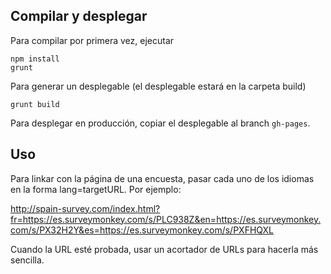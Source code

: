 ## Compilar y desplegar

Para compilar por primera vez, ejecutar

```
npm install
grunt
```

Para generar un desplegable (el desplegable estará en la carpeta build)

```
grunt build
```

Para desplegar en producción, copiar el desplegable al branch `gh-pages`.

## Uso

Para linkar con la página de una encuesta, pasar cada uno de los idiomas en la forma lang=targetURL. Por ejemplo:

http://spain-survey.com/index.html?fr=https://es.surveymonkey.com/s/PLC938Z&en=https://es.surveymonkey.com/s/PX32H2Y&es=https://es.surveymonkey.com/s/PXFHQXL

Cuando la URL esté probada, usar un acortador de URLs para hacerla más sencilla.
